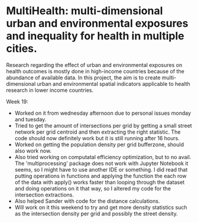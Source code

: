 # MultiHealth: multi-dimensional urban and environmental exposures and inequality for health in multiple cities.

Research regarding the effect of urban and environmental exposures on health outcomes is mostly done in high-income countries because of the abundance of available data. In this project, the aim is to create multi-dimensional urban and environmental spatial indicators applicable to health research in lower income countries.

Week 19:
- Worked on it from wednesday afternoon due to personal issues monday and tuesday.
- Tried to get the amount of intersections per grid by getting a small street network per grid centroid and then extracting the right statistic. The code should now definitely work but it is still running after 16 hours.
- Worked on getting the population density per grid bufferzone, should also work now.
- Also tried working on computatal efficiency optimization, but to no avail. The 'multiprocessing' package does not work with Jupyter Notebook it seems, so I might have to use another IDE or something. I did read that putting operations in functions and applying the function the each row of the data with apply() works faster than looping through the dataset and doing operations on it that way, so I altered my code for the intersection extractions.
- Also helped Sander with code for the distance calculations.
- Will work on it this weekend to try and get more density statistics such as the intersection density per grid and possibly the street density. 
